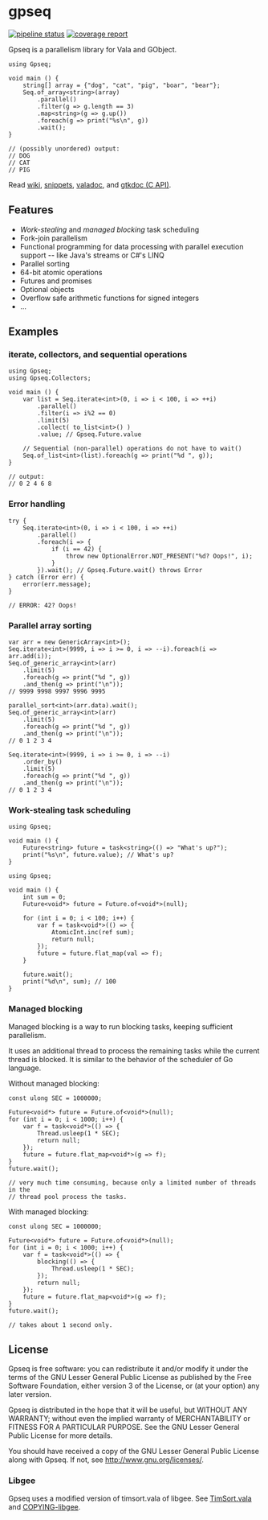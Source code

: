 # gpseq

[![pipeline status](https://gitlab.com/kosmospredanie/gpseq/badges/master/pipeline.svg?style=flat-square)](https://gitlab.com/kosmospredanie/gpseq/commits/master)
[![coverage report](https://gitlab.com/kosmospredanie/gpseq/badges/master/coverage.svg?style=flat-square)](https://gitlab.com/kosmospredanie/gpseq/-/jobs/artifacts/master/file/coverage/index.html?job=test)

Gpseq is a parallelism library for Vala and GObject.

```vala
using Gpseq;

void main () {
    string[] array = {"dog", "cat", "pig", "boar", "bear"};
    Seq.of_array<string>(array)
        .parallel()
        .filter(g => g.length == 3)
        .map<string>(g => g.up())
        .foreach(g => print("%s\n", g))
        .wait();
}

// (possibly unordered) output:
// DOG
// CAT
// PIG
```

Read [wiki](https://gitlab.com/kosmospredanie/gpseq/wikis),
[snippets](https://gitlab.com/kosmospredanie/gpseq/snippets),
[valadoc](https://gitlab.com/kosmospredanie/gpseq/-/jobs/artifacts/master/file/valadoc/index.html?job=build),
and [gtkdoc (C API)](https://gitlab.com/kosmospredanie/gpseq/-/jobs/artifacts/master/file/gtkdoc/html/index.html?job=build).

## Features

- *Work-stealing* and *managed blocking* task scheduling
- Fork-join parallelism
- Functional programming for data processing with parallel execution support --
like Java's streams or C#'s LINQ
- Parallel sorting
- 64-bit atomic operations
- Futures and promises
- Optional objects
- Overflow safe arithmetic functions for signed integers
- ...

## Examples

### iterate, collectors, and sequential operations

```vala
using Gpseq;
using Gpseq.Collectors;

void main () {
    var list = Seq.iterate<int>(0, i => i < 100, i => ++i)
        .parallel()
        .filter(i => i%2 == 0)
        .limit(5)
        .collect( to_list<int>() )
        .value; // Gpseq.Future.value

    // Sequential (non-parallel) operations do not have to wait()
    Seq.of_list<int>(list).foreach(g => print("%d ", g));
}

// output:
// 0 2 4 6 8
```

### Error handling

```vala
try {
    Seq.iterate<int>(0, i => i < 100, i => ++i)
        .parallel()
        .foreach(i => {
            if (i == 42) {
                throw new OptionalError.NOT_PRESENT("%d? Oops!", i);
            }
        }).wait(); // Gpseq.Future.wait() throws Error
} catch (Error err) {
    error(err.message);
}

// ERROR: 42? Oops!
```

### Parallel array sorting

```vala
var arr = new GenericArray<int>();
Seq.iterate<int>(9999, i => i >= 0, i => --i).foreach(i => arr.add(i));
Seq.of_generic_array<int>(arr)
    .limit(5)
    .foreach(g => print("%d ", g))
    .and_then(g => print("\n"));
// 9999 9998 9997 9996 9995

parallel_sort<int>(arr.data).wait();
Seq.of_generic_array<int>(arr)
    .limit(5)
    .foreach(g => print("%d ", g))
    .and_then(g => print("\n"));
// 0 1 2 3 4
```

```vala
Seq.iterate<int>(9999, i => i >= 0, i => --i)
    .order_by()
    .limit(5)
    .foreach(g => print("%d ", g))
    .and_then(g => print("\n"));
// 0 1 2 3 4
```

### Work-stealing task scheduling

```vala
using Gpseq;

void main () {
    Future<string> future = task<string>(() => "What's up?");
    print("%s\n", future.value); // What's up?
}
```

```vala
using Gpseq;

void main () {
    int sum = 0;
    Future<void*> future = Future.of<void*>(null);

    for (int i = 0; i < 100; i++) {
        var f = task<void*>(() => {
            AtomicInt.inc(ref sum);
            return null;
        });
        future = future.flat_map(val => f);
    }

    future.wait();
    print("%d\n", sum); // 100
}
```

### Managed blocking

Managed blocking is a way to run blocking tasks, keeping sufficient parallelism.

It uses an additional thread to process the remaining tasks while the current
thread is blocked. It is similar to the behavior of the scheduler of Go
language.

Without managed blocking:

```vala
const ulong SEC = 1000000;

Future<void*> future = Future.of<void*>(null);
for (int i = 0; i < 1000; i++) {
    var f = task<void*>(() => {
        Thread.usleep(1 * SEC);
        return null;
    });
    future = future.flat_map<void*>(g => f);
}
future.wait();

// very much time consuming, because only a limited number of threads in the
// thread pool process the tasks.
```

With managed blocking:

```vala
const ulong SEC = 1000000;

Future<void*> future = Future.of<void*>(null);
for (int i = 0; i < 1000; i++) {
    var f = task<void*>(() => {
        blocking(() => {
            Thread.usleep(1 * SEC);
        });
        return null;
    });
    future = future.flat_map<void*>(g => f);
}
future.wait();

// takes about 1 second only.
```

## License

Gpseq is free software: you can redistribute it and/or modify it under
the terms of the GNU Lesser General Public License as published by the
Free Software Foundation, either version 3 of the License, or (at your
option) any later version.

Gpseq is distributed in the hope that it will be useful, but WITHOUT ANY
WARRANTY; without even the implied warranty of MERCHANTABILITY or
FITNESS FOR A PARTICULAR PURPOSE.  See the GNU Lesser General Public
License for more details.

You should have received a copy of the GNU Lesser General Public License
along with Gpseq.  If not, see <http://www.gnu.org/licenses/>.

### Libgee

Gpseq uses a modified version of timsort.vala of libgee.
See [TimSort.vala](src/TimSort.vala) and [COPYING-libgee](COPYING-libgee).
